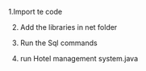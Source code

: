 
1.Import te code

2. Add the libraries in net folder

3. Run the Sql commands

4. run Hotel management system.java


